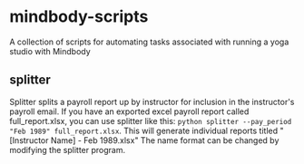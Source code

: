 # mindbody-scripts
A collection of scripts for automating tasks associated with running a
yoga studio with Mindbody

## splitter

Splitter splits a payroll report up by instructor for inclusion in the
instructor's payroll email. If you have an exported excel payroll
report called full_report.xlsx, you can use splitter like this:
`python splitter --pay_period "Feb 1989" full_report.xlsx`. This will
generate individual reports titled "[Instructor Name] - Feb 1989.xlsx"
The name format can be changed by modifying the splitter program.
